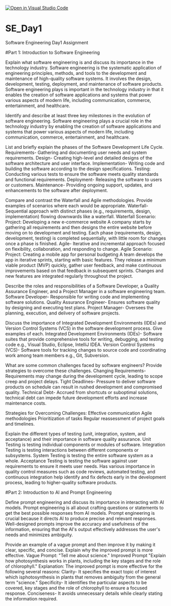 [![Open in Visual Studio Code](https://classroom.github.com/assets/open-in-vscode-2e0aaae1b6195c2367325f4f02e2d04e9abb55f0b24a779b69b11b9e10269abc.svg)](https://classroom.github.com/online_ide?assignment_repo_id=15567390&assignment_repo_type=AssignmentRepo)
# SE_Day1
Software Engineering Day1 Assignment

#Part 1: Introduction to Software Engineering

Explain what software engineering is and discuss its importance in the technology industry.
Software engineering is the systematic application of engineering principles, methods, and tools to the development and maintenance of high-quality software systems. It involves the design, development, testing, deployment, and maintenance of software products.
Software engineering plays is important in the technology industry in that it enables the creation of software applications and systems that power various aspects of modern life, including communication, commerce, entertainment, and healthcare.

Identify and describe at least three key milestones in the evolution of software engineering.
Software engineering plays a crucial role in the technology industry by enabling the creation of software applications and systems that power various aspects of modern life, including communication, commerce, entertainment, and healthcare.

List and briefly explain the phases of the Software Development Life Cycle.
Requirements- Gathering and documenting user needs and system requirements.
Design- Creating high-level and detailed designs of the software architecture and user interface.
Implementation- Writing code and building the software according to the design specifications.
Testing: Conducting various tests to ensure the software meets quality standards and functional requirements.
Deployment- Releasing the software to users or customers.
Maintenance- Providing ongoing support, updates, and enhancements to the software after deployment.

Compare and contrast the Waterfall and Agile methodologies. Provide examples of scenarios where each would be appropriate.
Waterfall- Sequential approach with distinct phases (e.g., requirements, design, implementation) flowing downwards like a waterfall.
Waterfall Scenario:
Project: Developing a new e-commerce website
A company starts by gathering all requirements and then designs the entire website before moving on to development and testing. Each phase (requirements, design, development, testing) is completed sequentially, with little room for changes once a phase is finished.
Agile- Iterative and incremental approach focused on flexibility, collaboration, and responding to change.
Agile Scenario:
Project: Creating a mobile app for personal budgeting
A team develops the app in iterative sprints, starting with basic features. They release a minimum viable product (MVP) quickly, gather user feedback, and make continuous improvements based on that feedback in subsequent sprints. Changes and new features are integrated regularly throughout the project.

Describe the roles and responsibilities of a Software Developer, a Quality Assurance Engineer, and a Project Manager in a software engineering team.
Software Developer- Responsible for writing code and implementing software solutions.
Quality Assurance Engineer- Ensures software quality by designing and executing test plans.
Project Manager- Oversees the planning, execution, and delivery of software projects.

Discuss the importance of Integrated Development Environments (IDEs) and Version Control Systems (VCS) in the software development process. Give examples of each.
Integrated Development Environments (IDEs)- Software suites that provide comprehensive tools for writing, debugging, and testing code e.g., Visual Studio, Eclipse, IntelliJ IDEA.
Version Control Systems (VCS)- Software tools for tracking changes to source code and coordinating work among team members e.g., Git, Subversion.

What are some common challenges faced by software engineers? Provide strategies to overcome these challenges.
Changing Requirements- Requirements may change during the development cycle, leading to scope creep and project delays.
Tight Deadlines- Pressure to deliver software products on schedule can result in rushed development and compromised quality.
Technical Debt- Accrued from shortcuts or suboptimal solutions, technical debt can impede future development efforts and increase maintenance costs.

Strategies for Overcoming Challenges:
Effective communication
Agile methodologies
Prioritization of tasks
Regular reassessment of project goals and timelines.

Explain the different types of testing (unit, integration, system, and acceptance) and their importance in software quality assurance.
Unit Testing is testing individual components or modules of software.
Integration Testing is testing interactions between different components or subsystems.
System Testing is testing the entire software system as a whole.
Acceptance Testing is testing the software against user requirements to ensure it meets user needs.
Has various importance in quality control measures such as code reviews, automated testing, and continuous integration help identify and fix defects early in the development process, leading to higher-quality software products.

#Part 2: Introduction to AI and Prompt Engineering

Define prompt engineering and discuss its importance in interacting with AI models.
Prompt engineering is all about crafting questions or statements to get the best possible responses from AI models.
Prompt engineering is crucial because it directs AI to produce precise and relevant responses. Well-designed prompts improve the accuracy and usefulness of the information, ensuring that the AI's output effectively addresses the user's needs and minimizes ambiguity.

Provide an example of a vague prompt and then improve it by making it clear, specific, and concise. Explain why the improved prompt is more effective.
Vague Prompt:
"Tell me about science."
Improved Prompt
"Explain how photosynthesis works in plants, including the key stages and the role of chlorophyll."
Explanation:
The improved prompt is more effective for the following several reasons:
Clarity- It specifies the exact topic of interest which isphotosynthesis in plants that removes ambiguity from the general term "science."
Specificity- It identifies the particular aspects to be covered, key stages and the role of chlorophyll to ensure a focused response.
Conciseness- It avoids unnecessary details while clearly stating the information required.
